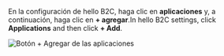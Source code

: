 <span data-ttu-id="a2566-101">En la configuración de hello B2C, haga clic en **aplicaciones** y, a continuación, haga clic en **+ agregar**.</span><span class="sxs-lookup"><span data-stu-id="a2566-101">In hello B2C settings, click **Applications** and then click **+ Add**.</span></span>

![Botón + Agregar de las aplicaciones](./media/active-directory-b2c-portal-add-application/b2c-applications-add.png)